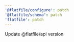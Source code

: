 ```yaml
---
'@flatfile/configure': patch
'@flatfile/schema': patch
'flatfile': patch
---
```


Update @flatfile/api version
